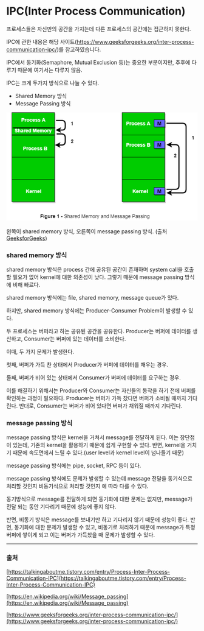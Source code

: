 # IPC(Inter Process Communication)

프로세스들은 자신만의 공간을 가지는데 다른 프로세스의 공간에는 접근하지 못한다.

IPC에 관한 내용은 해당 사이트(https://www.geeksforgeeks.org/inter-process-communication-ipc/)를 참고하였습니다.

IPC에서 동기화(Semaphore, Mutual Exclusion 등)는 중요한 부분이지만, 추후에 다루기 때문에 여기서는 다루지 않음.

IPC는 크게 두가지 방식으로 나눌 수 있다.

-   Shared Memory 방식
-   Message Passing 방식

![Untitled](./10.png)

왼쪽이 shared memory 방식, 오른쪽이 message passing 방식. (출처 [GeeksforGeeks](https://www.geeksforgeeks.org/inter-process-communication-ipc/))

### shared memory 방식

shared memory 방식은 process 간에 공유된 공간이 존재하며 system call을 호출할 필요가 없어 kernel에 대한 의존성이 낮다. 그렇기 때문에 message passing 방식에 비해 빠르다.

shared memory 방식에는 file, shared memory, message queue가 있다.

하지만, shared memory 방식에는 Producer-Consumer Problem이 발생할 수 있다.

두 프로세스는 버퍼라고 하는 공유된 공간을 공유한다. Producer는 버퍼에 데이터를 생산하고, Consumer는 버퍼에 있는 데이터를 소비한다.

이때, 두 가지 문제가 발생한다.

첫째, 버퍼가 가득 찬 상태에서 Producer가 버퍼에 데이터를 채우는 경우.

둘째, 버퍼가 비어 있는 상태에서 Consumer가 버퍼에 데이터를 요구하는 경우.

이를 해결하기 위해서는 Producer와 Consumer는 자신들의 동작을 하기 전에 버퍼를 확인하는 과정이 필요하다. Producer는 버퍼가 가득 찼다면 버퍼가 소비될 때까지 기다린다. 반대로, Consumer는 버퍼가 비어 있다면 버퍼가 채워질 때까지 기다린다.

### message passing 방식

message passing 방식은 kernel을 거쳐서 message를 전달하게 된다. 이는 장단점이 있는데, 기존의 kernel을 활용하기 때문에 쉽게 구현할 수 있다. 반면, kernel을 거치기 때문에 속도면에서 느릴 수 있다.(user level과 kernel level이 넘나들기 때문)

message passing 방식에는 pipe, socket, RPC 등이 있다.

message passing 방식에도 문제가 발생할 수 있는데 message 전달을 동기식으로 처리할 것인지 비동기식으로 처리할 것인지 에 따라 다를 수 있다.

동기방식으로 message를 전달하게 되면 동기화에 대한 문제는 없지만, message가 전달 되는 동안 기다리기 때문에 성능에 좋지 않다.

반면, 비동기 방식은 message를 보내기만 하고 기다리지 않기 때문에 성능이 좋다. 반면, 동기화에 대한 문제가 발생할 수 있고, 비동기로 처리하기 때문에 message가 특정 버퍼에 쌓이게 되고 이는 버퍼가 가득찼을 때 문제가 발생할 수 있다.

---

### 출처

[https://talkingaboutme.tistory.com/entry/Process-Inter-Process-Communication-IPC](https://talkingaboutme.tistory.com/entry/Process-Inter-Process-Communication-IPC)

[https://en.wikipedia.org/wiki/Message_passing](https://en.wikipedia.org/wiki/Message_passing)

[https://www.geeksforgeeks.org/inter-process-communication-ipc/](https://www.geeksforgeeks.org/inter-process-communication-ipc/)
